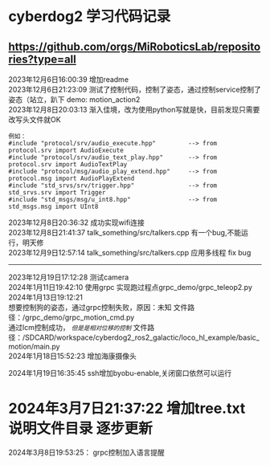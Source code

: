 # cyberdog2 学习代码记录
## https://github.com/orgs/MiRoboticsLab/repositories?type=all  
2023年12月6日16:00:39 增加readme    
2023年12月6日21:23:09 测试了控制代码，控制了姿态，通过控制service控制了姿态（站立，趴下 demo: motion_action2    
2023年12月8日20:03:13 渐入佳境，改为使用python写就是快，目前发现只需要改写头文件就OK
```
例如：
#include "protocol/srv/audio_execute.hpp"         --> from protocol.srv import AudioExecute
#include "protocol/srv/audio_text_play.hpp"       --> from protocol.srv import AudioTextPlay
#include "protocol/msg/audio_play_extend.hpp"     --> from protocol.msg import AudioPlayExtend
#include "std_srvs/srv/trigger.hpp"               --> from std_srvs.srv import Trigger
#include "std_msgs/msg/u_int8.hpp"                --> from std_msgs.msg import UInt8
```

2023年12月8日20:36:32 成功实现wifi连接  
2023年12月8日21:41:37 talk_something/src/talkers.cpp 有一个bug,不能运行，明天修      
2023年12月9日12:57:14 talk_something/src/talkers.cpp 应用多线程 fix bug   
***
2023年12月19日17:12:28 测试camera  
2024年1月11日19:42:10 使用grpc 实现跑过程点grpc_demo/grpc_teleop2.py
2024年1月13日19:12:21  
想要控制狗的姿态，通过grpc控制失败，原因：未知 文件路径：/grpc_demo/grpc_motion_cmd.py           
通过lcm控制成功， *`但是是相对位移的控制`* 文件路径：/SDCARD/workspace/cyberdog2_ros2_galactic/loco_hl_example/basic_motion/main.py       
2024年1月18日15:52:23 增加海康摄像头

2024年1月19日16:35:45 ssh增加byobu-enable,关闭窗口依然可以运行

# 2024年3月7日21:37:22 增加tree.txt 说明文件目录 逐步更新


2024年3月8日19:53:25： grpc控制加入语言提醒